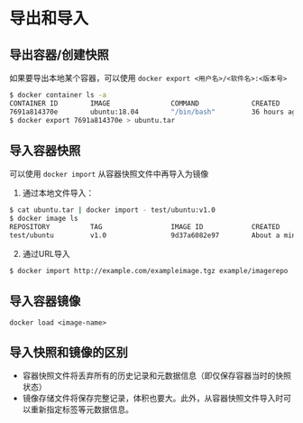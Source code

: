 # 导出和导入

## 导出容器/创建快照

如果要导出本地某个容器，可以使用 `docker export <用户名>/<软件名>:<版本号>`

```bash
$ docker container ls -a
CONTAINER ID        IMAGE               COMMAND             CREATED             STATUS                    PORTS               NAMES
7691a814370e        ubuntu:18.04        "/bin/bash"         36 hours ago        Exited (0) 21 hours ago                       test
$ docker export 7691a814370e > ubuntu.tar
```

## 导入容器快照

可以使用 `docker import` 从容器快照文件中再导入为镜像

1. 通过本地文件导入：

```bash
$ cat ubuntu.tar | docker import - test/ubuntu:v1.0
$ docker image ls
REPOSITORY          TAG                 IMAGE ID            CREATED              VIRTUAL SIZE
test/ubuntu         v1.0                9d37a6082e97        About a minute ago   171.3 MB
```

2. 通过URL导入

```bash
$ docker import http://example.com/exampleimage.tgz example/imagerepo
```

## 导入容器镜像

```text
docker load <image-name>
```

## 导入快照和镜像的区别

* 容器快照文件将丢弃所有的历史记录和元数据信息（即仅保存容器当时的快照状态）
* 镜像存储文件将保存完整记录，体积也要大。此外，从容器快照文件导入时可以重新指定标签等元数据信息。


